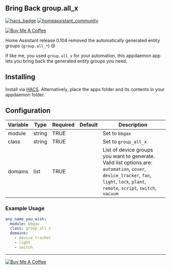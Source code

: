 ## Bring Back group.all_x

[![hacs_badge](https://img.shields.io/badge/HACS-Default-orange.svg)](https://github.com/custom-components/hacs) [![homeassistant_community](https://img.shields.io/badge/HA%20community-forum-brightgreen)](https://community.home-assistant.io/t/appdaemon-app-to-bring-back-auto-generated-group-all/164387) 

<a href="https://www.buymeacoffee.com/so3n" target="_blank"><img src="https://www.buymeacoffee.com/assets/img/custom_images/orange_img.png" alt="Buy Me A Coffee" style="height: auto !important;width: auto !important;" ></a>

Home Assistant release 0.104 removed the automatically generated entity groups (`group.all_*`) 😢

If like me, you used `group.all_x` for your automation, this appdaemon app lets you bring back the generated entity groups you need.

## Installing

Install via [HACS](https://hacs.xyz/). Alternatively, place the apps folder and its contents in your appdaemon folder.

## Configuration
| Variable | Type   | Required | Default | Description          |
|----------|--------|----------|---------|----------------------|
| module   | string | TRUE     |         | Set to `bbgax`       |
| class    | string | TRUE     |         | Set to `group_all_x` |
| domains  | list   | TRUE     |         | List of device groups you want to generate. <br/>Valid list options are: `automation`, `cover`, `device_tracker`, `fan`, `light`, `lock`, `plant`, `remote`, `script`, `switch`, `vacuum` |
  
### Example Usage
```yaml
any_name_you_wish:
  module: bbgax
  class: group_all_x
  domains: 
    - device_tracker
    - light
    - switch
```

<hr>

<a href="https://www.buymeacoffee.com/so3n" target="_blank"><img src="https://www.buymeacoffee.com/assets/img/custom_images/orange_img.png" alt="Buy Me A Coffee" style="height: auto !important;width: auto !important;" ></a>